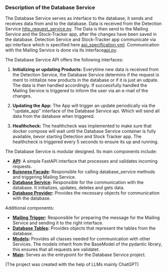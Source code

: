 ### Description of the Database Service

The Database Service serves as interface to the database, it sends and receives data from and to the database. Data is received from the Detection Service [http_request_service.py](../../../../source/detectionService/app/service/http_request/http_request_service.py). The Data is then send to the Mailing Service and the Stock-Tracker app, after the changes have been saved in the database. Detection Service and Stock-Tracker app communicate via api interface which is specified here [api_specification.yml](api_specification.yml). Communication with the Mailing Service is done via its interface[api.py](../../../../source/mailingService/app/api/boundary/api.py). 

The Database Service API offers the following interfaces:
1. **Initializing or updating Products:** Everytime new data is received from the Detection Service, the Database Service determins if the request is ment to intitalize new products in the database or if it is just an udpate. The data is then handled accordingly. If successfully handled the Mailing Service is triggered to inform the user via an e-mail of the changes.

2. **Updating the App:** The App will trigger an update periodically via the "update_app" interface of the Database Service api. Which will send all data from the database when triggered.

3. **Healthcheck:** The healthcheck was implemented to make sure that docker compose will wait until the Database Service container is fully available, bevor starting Detection and Stock Tracker app. The healthcheck is triggered every 5 seconds to ensure its up and running.

The Database Service is modular designed. Its main components include:
- **[API](../../../../source/databaseService/app/api/boundary/api.py):** A simple FastAPI interface that processes and validates incoming requests.
- **[Buisness Facade](../../../../source/databaseService/app/api/control/api_bf.py):** Responsible for calling database_service methods and triggering Mailing Service.
- **[Database Service](../../../../source/databaseService/app/bm/database_service.py):** Responsible for the communication with the database. It initializes, updates, deletes and gets data.
- **[Database Provider](../../../../source/databaseService/app/database/database_provider.py):** Provides the necessary objects for communication with the database.

Additional components:
- **[Mailing Trigger](../../../../source/databaseService/app/api/control/mailing_trigger.py):** Responsible for preparing the message for the Mailing Service and sending it to the right interface.
- **[Database Tables](../../../../source/databaseService/app/database/database_table_modells.py):** Provides objects that represent the tables from the database.
- **[Models](../../../../source/databaseService/app/entities/models.py):** Provides all classes needed for communication with other Services. The models inherit from the BaseModel of the pydantic library, this ensures that all requests are validatet.
- **[Main](../../../../source/databaseService/app/main.py):** Serves as the entrypoint for the Database Service project.

(The project was created with the help of LLMs mainly ChatGPT)